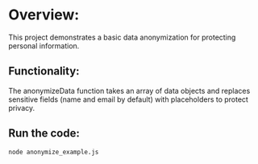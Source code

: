 # Overview:
This project demonstrates a basic data anonymization for protecting personal information.

## Functionality:
The anonymizeData function takes an array of data objects and replaces sensitive fields (name and email by default) with placeholders to protect privacy.

## Run the code:
`node anonymize_example.js`
